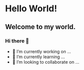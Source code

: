 
# Hello World!

## Welcome to my world.

### Hi there 👋
- 🔭 I’m currently working on ...
- 🌱 I’m currently learning ...
- 👯 I’m looking to collaborate on ...


<!--
**Everton-35/Everton-35** is a ✨ _special_ ✨ repository because its `README.md` (this file) appears on your GitHub profile.

Here are some ideas to get you started:

- 🔭 I’m currently working on ...
- 🌱 I’m currently learning ...
- 👯 I’m looking to collaborate on ...
- 🤔 I’m looking for help with ...
- 💬 Ask me about ...
- 📫 How to reach me: ...
- 😄 Pronouns: ...
- ⚡ Fun fact: ...
-->

